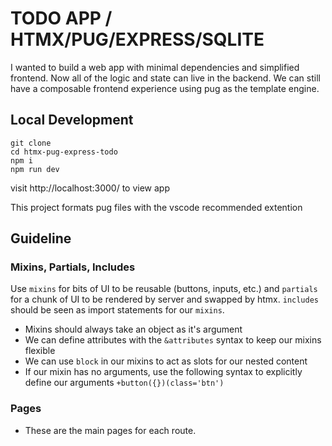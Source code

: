# TODO APP / HTMX/PUG/EXPRESS/SQLITE

I wanted to build a web app with minimal dependencies and simplified frontend.
Now all of the logic and state can live in the backend. We can still have
a composable frontend experience using pug as the template engine.

## Local Development

```
git clone
cd htmx-pug-express-todo
npm i
npm run dev
```

visit http://localhost:3000/ to view app

This project formats pug files with the vscode recommended extention

## Guideline

### Mixins, Partials, Includes

Use `mixins` for bits of UI to be reusable (buttons, inputs, etc.) and `partials` for a chunk of UI to be rendered by server and swapped by htmx. `includes` should be seen as import statements for our `mixins`.

- Mixins should always take an object as it's argument
- We can define attributes with the `&attributes` syntax to keep our mixins flexible
- We can use `block` in our mixins to act as slots for our nested content
- If our mixin has no arguments, use the following syntax to explicitly define our arguments `+button({})(class='btn')`

### Pages

- These are the main pages for each route.
